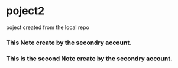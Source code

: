 # poject2
poject created from the local repo
### This Note create by the secondry account.

### This is the second Note create by the secondry account.
